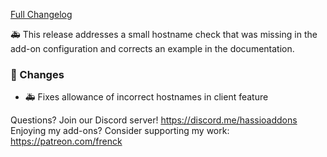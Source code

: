 [Full Changelog][changelog]

🚑 This release addresses a small hostname check that was missing in the add-on configuration and corrects an example in the documentation.

### 🔨 Changes

- :ambulance: Fixes allowance of incorrect hostnames in client feature

[changelog]: https://github.com/hassio-addons/addon-adguard-home/compare/v1.1.0...v1.1.1

Questions? Join our Discord server! https://discord.me/hassioaddons
Enjoying my add-ons? Consider supporting my work: https://patreon.com/frenck